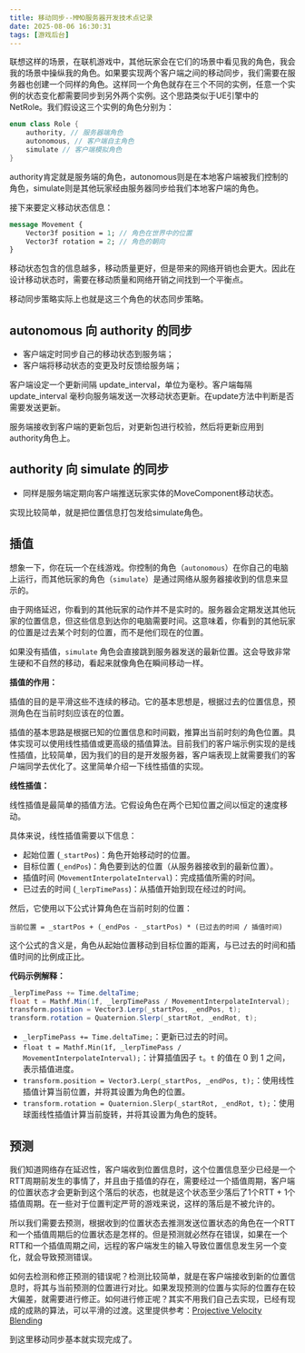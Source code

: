 ```yaml
---
title: 移动同步--MMO服务器开发技术点记录
date: 2025-08-06 16:30:31
tags: [游戏后台]
---
```


联想这样的场景，在联机游戏中，其他玩家会在它们的场景中看见我的角色，我会我的场景中操纵我的角色。如果要实现两个客户端之间的移动同步，我们需要在服务器也创建一个同样的角色。这样同一个角色就存在三个不同的实例，任意一个实例的状态变化都需要同步到另外两个实例。这个思路类似于UE引擎中的NetRole。我们假设这三个实例的角色分别为：

```cpp
enum class Role {
    authority, // 服务器端角色
    autonomous, // 客户端自主角色
    simulate // 客户端模拟角色
}
```

authority肯定就是服务端的角色，autonomous则是在本地客户端被我们控制的角色，simulate则是其他玩家经由服务器同步给我们本地客户端的角色。

接下来要定义移动状态信息：
```proto
message Movement {
    Vector3f position = 1; // 角色在世界中的位置
    Vector3f rotation = 2; // 角色的朝向
}
```

移动状态包含的信息越多，移动质量更好，但是带来的网络开销也会更大。因此在设计移动状态时，需要在移动质量和网络开销之间找到一个平衡点。

移动同步策略实际上也就是这三个角色的状态同步策略。

## autonomous 向 authority 的同步
- 客户端定时同步自己的移动状态到服务端；
- 客户端将移动状态的变更及时反馈给服务端；

客户端设定一个更新间隔 update_interval，单位为毫秒。客户端每隔 update_interval 毫秒向服务端发送一次移动状态更新。在update方法中判断是否需要发送更新。

服务端接收到客户端的更新包后，对更新包进行校验，然后将更新应用到authority角色上。

## authority 向 simulate 的同步
- 同样是服务端定期向客户端推送玩家实体的MoveComponent移动状态。

实现比较简单，就是把位置信息打包发给simulate角色。

## 插值

想象一下，你在玩一个在线游戏。你控制的角色（`autonomous`）在你自己的电脑上运行，而其他玩家的角色（`simulate`）是通过网络从服务器接收到的信息来显示的。

由于网络延迟，你看到的其他玩家的动作并不是实时的。服务器会定期发送其他玩家的位置信息，但这些信息到达你的电脑需要时间。这意味着，你看到的其他玩家的位置是过去某个时刻的位置，而不是他们现在的位置。

如果没有插值，`simulate` 角色会直接跳到服务器发送的最新位置。这会导致非常生硬和不自然的移动，看起来就像角色在瞬间移动一样。

**插值的作用：**

插值的目的是平滑这些不连续的移动。它的基本思想是，根据过去的位置信息，预测角色在当前时刻应该在的位置。

插值的基本思路是根据已知的位置信息和时间戳，推算出当前时刻的角色位置。具体实现可以使用线性插值或更高级的插值算法。目前我们的客户端示例实现的是线性插值，比较简单，因为我们的目的是开发服务器，客户端表现上就需要我们的客户端同学去优化了。这里简单介绍一下线性插值的实现。

**线性插值：**

线性插值是最简单的插值方法。它假设角色在两个已知位置之间以恒定的速度移动。

具体来说，线性插值需要以下信息：

*   起始位置 (`_startPos`)：角色开始移动时的位置。
*   目标位置 (`_endPos`)：角色要到达的位置（从服务器接收到的最新位置）。
*   插值时间 (`MovementInterpolateInterval`)：完成插值所需的时间。
*   已过去的时间 (`_lerpTimePass`)：从插值开始到现在经过的时间。

然后，它使用以下公式计算角色在当前时刻的位置：

`当前位置 = _startPos + (_endPos - _startPos) * (已过去的时间 / 插值时间)`

这个公式的含义是，角色从起始位置移动到目标位置的距离，与已过去的时间和插值时间的比例成正比。

**代码示例解释：**

```csharp
_lerpTimePass += Time.deltaTime;
float t = Mathf.Min(1f, _lerpTimePass / MovementInterpolateInterval);
transform.position = Vector3.Lerp(_startPos, _endPos, t);
transform.rotation = Quaternion.Slerp(_startRot, _endRot, t);
```

*   `_lerpTimePass += Time.deltaTime;`：更新已过去的时间。
*   `float t = Mathf.Min(1f, _lerpTimePass / MovementInterpolateInterval);`：计算插值因子 `t`。`t` 的值在 0 到 1 之间，表示插值进度。
*   `transform.position = Vector3.Lerp(_startPos, _endPos, t);`：使用线性插值计算当前位置，并将其设置为角色的位置。
*   `transform.rotation = Quaternion.Slerp(_startRot, _endRot, t);`：使用球面线性插值计算当前旋转，并将其设置为角色的旋转。

## 预测
我们知道网络存在延迟性，客户端收到位置信息时，这个位置信息至少已经是一个RTT周期前发生的事情了，并且由于插值的存在，需要经过一个插值周期，客户端的位置状态才会更新到这个落后的状态，也就是这个状态至少落后了1个RTT + 1个插值周期。在一些对于位置判定严苛的游戏来说，这样的落后是不被允许的。

所以我们需要去预测，根据收到的位置状态去推测发送位置状态的角色在一个RTT和一个插值周期后的位置状态是怎样的。但是预测就必然存在错误，如果在一个RTT和一个插值周期之间，远程的客户端发生的输入导致位置信息发生另一个变化，就会导致预测错误。

如何去检测和修正预测的错误呢？检测比较简单，就是在客户端接收到新的位置信息时，将其与当前预测的位置进行对比。如果发现预测的位置与实际的位置存在较大偏差，就需要进行修正。如何进行修正呢？其实不用我们自己去实现，已经有现成的成熟的算法，可以平滑的过渡。这里提供参考：[Projective Velocity Blending](https://www-inf.telecom-sudparis.eu/COURS/MultiplayerCourse/new_site/Supports/Documents/Misc/believableDeadReckoningForNetworkedGames.pdf)

到这里移动同步基本就实现完成了。